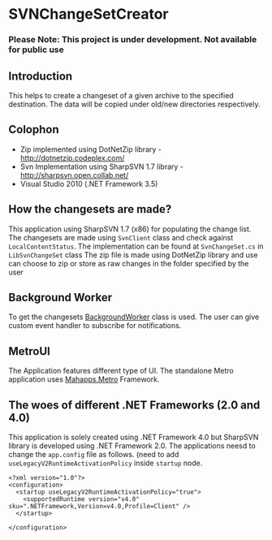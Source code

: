 # SVNChangeSetCreator

### Please Note: This project is under development. Not available for public use

## Introduction

This helps to create a changeset of a given archive to the specified destination. The data will be copied under old/new directories respectively.

## Colophon
 - Zip implemented using DotNetZip library - http://dotnetzip.codeplex.com/
 - Svn Implementation using SharpSVN 1.7 library - http://sharpsvn.open.collab.net/
 - Visual Studio 2010 (.NET Framework 3.5)

## How the changesets are made?
This application using SharpSVN 1.7 (x86) for populating the change list. The changesets are made using `SvnClient` class and check against `LocalContentStatus`. The implementation can be found at `SvnChangeSet.cs` in `LibSvnChangeSet` class
The zip file is made using DotNetZip library and use can choose to zip or store as raw changes in the folder specified by the user

## Background Worker
To get the changesets [BackgroundWorker](http://msdn.microsoft.com/en-us/library/system.componentmodel.backgroundworker.aspx) class is used. The user can give custom event handler to subscribe for notifications.

## MetroUI
The Application features different type of UI. The standalone Metro application uses [Mahapps.Metro](https://github.com/MahApps/MahApps.Metro) Framework.

## The woes of different .NET Frameworks (2.0 and 4.0)
This application is solely created using .NET Framework 4.0 but SharpSVN library is developed using .NET Framework 2.0. The applications neesd to change the `app.config` file as follows. (need to add `useLegacyV2RuntimeActivationPolicy` inside `startup` node.

```
<?xml version="1.0"?>
<configuration>
  <startup useLegacyV2RuntimeActivationPolicy="true">
    <supportedRuntime version="v4.0" sku=".NETFramework,Version=v4.0,Profile=Client" />
  </startup>
  
</configuration>
```
